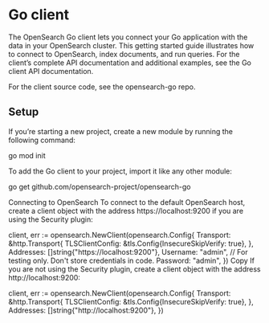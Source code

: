 # Go client
The OpenSearch Go client lets you connect your Go application with the data in your OpenSearch cluster. This getting started guide illustrates how to connect to OpenSearch, index documents, and run queries. For the client’s complete API documentation and additional examples, see the Go client API documentation.

For the client source code, see the opensearch-go repo.

## Setup
If you’re starting a new project, create a new module by running the following command:

go mod init <mymodulename>

To add the Go client to your project, import it like any other module:

go get github.com/opensearch-project/opensearch-go

Connecting to OpenSearch
To connect to the default OpenSearch host, create a client object with the address https://localhost:9200 if you are using the Security plugin:

client, err := opensearch.NewClient(opensearch.Config{
        Transport: &http.Transport{
            TLSClientConfig: &tls.Config{InsecureSkipVerify: true},
        },
        Addresses: []string{"https://localhost:9200"},
        Username:  "admin", // For testing only. Don't store credentials in code.
        Password:  "admin",
    })
Copy
If you are not using the Security plugin, create a client object with the address http://localhost:9200:

client, err := opensearch.NewClient(opensearch.Config{
        Transport: &http.Transport{
            TLSClientConfig: &tls.Config{InsecureSkipVerify: true},
        },
        Addresses: []string{"http://localhost:9200"},
    })

